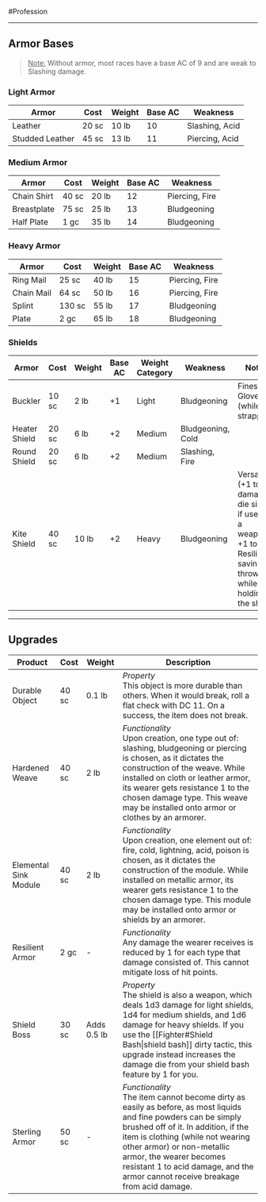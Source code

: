 #Profession 
- - -
## Armor Bases

><u>Note:</u> Without armor, most races have a base AC of 9 and are weak to Slashing damage.

### Light Armor
| **Armor**       | **Cost** | **Weight** | **Base AC** | **Weakness**   |
| --------------- | -------- | ---------- | ----------- | -------------- |
| Leather         | 20 sc    | 10 lb      | 10          | Slashing, Acid |
| Studded Leather | 45 sc    | 13 lb      | 11          | Piercing, Acid |
### Medium Armor
| **Armor**         | **Cost** | **Weight** | **Base AC** | **Weakness**   |
| ----------------- | -------- | ---------- | ----------- | -------------- |
| Chain Shirt       | 40 sc    | 20 lb      | 12          | Piercing, Fire |
| Breastplate       | 75 sc    | 25 lb      | 13          | Bludgeoning    |
| Half Plate        | 1 gc     | 35 lb      | 14          | Bludgeoning    |
### Heavy Armor
| **Armor**  | **Cost** | **Weight** | **Base AC** | **Weakness**   |
| ---------- | -------- | ---------- | ----------- | -------------- |
| Ring Mail  | 25 sc    | 40 lb      | 15          | Piercing, Fire |
| Chain Mail | 64 sc    | 50 lb      | 16          | Piercing, Fire |
| Splint     | 130 sc   | 55 lb      | 17          | Bludgeoning    |
| Plate      | 2 gc     | 65 lb      | 18          | Bludgeoning    |
### Shields
| **Armor**     | **Cost** | **Weight** | **Base AC** | **Weight Category** | **Weakness**      | **Notes**                                                                                                         |
| ------------- | -------- | ---------- | ----------- | ------------------- | ----------------- | ----------------------------------------------------------------------------------------------------------------- |
| Buckler       | 10 sc    | 2 lb       | +1          | Light               | Bludgeoning       | Finesse, Glove (while strapped)                                                                                   |
| Heater Shield | 20 sc    | 6 lb       | +2          | Medium              | Bludgeoning, Cold |                                                                                                                   |
| Round Shield  | 20 sc    | 6 lb       | +2          | Medium              | Slashing, Fire    |                                                                                                                   |
| Kite Shield   | 40 sc    | 10 lb      | +2          | Heavy               | Bludgeoning       | Versatile (+1 to damage die size) if used as a weapon,<br>+1 to Resilience saving throws while holding the shield |
- - -
## Upgrades

| **Product**           | **Cost** | **Weight**  | **Description**                                                                                                                                                                                                                                                                                                                           |
| --------------------- | -------- | ----------- | ----------------------------------------------------------------------------------------------------------------------------------------------------------------------------------------------------------------------------------------------------------------------------------------------------------------------------------------- |
| Durable Object        | 40 sc    | 0.1 lb      | _Property_  <br>This object is more durable than others. When it would break, roll a flat check with DC 11. On a success, the item does not break.                                                                                                                                                                                        |
| Hardened Weave        | 40 sc    | 2 lb        | _Functionality_  <br>Upon creation, one type out of: slashing, bludgeoning or piercing is chosen, as it dictates the construction of the weave. While installed on cloth or leather armor, its wearer gets resistance 1 to the chosen damage type. This weave may be installed onto armor or clothes by an armorer.                       |
| Elemental Sink Module | 40 sc    | 2 lb        | _Functionality_  <br>Upon creation, one element out of: fire, cold, lightning, acid, poison is chosen, as it dictates the construction of the module. While installed on metallic armor, its wearer gets resistance 1 to the chosen damage type. This module may be installed onto armor or shields by an armorer.                        |
| Resilient Armor       | 2 gc     | -           | _Functionality_  <br>Any damage the wearer receives is reduced by 1 for each type that damage consisted of. This cannot mitigate loss of hit points.                                                                                                                                                                                      |
| Shield Boss           | 30 sc    | Adds 0.5 lb | _Property_  <br>The shield is also a weapon, which deals 1d3 damage for light shields, 1d4 for medium shields, and 1d6 damage for heavy shields. If you use the [[Fighter#Shield Bash\|shield bash]] dirty tactic, this upgrade instead increases the damage die from your shield bash feature by 1 for you.                              |
| Sterling Armor        | 50 sc    | -           | _Functionality_<br>The item cannot become dirty as easily as before, as most liquids and fine powders can be simply brushed off of it. In addition, if the item is clothing (while not wearing other armor) or non-metallic armor, the wearer becomes resistant 1 to acid damage, and the armor cannot receive breakage from acid damage. |
